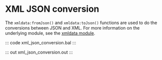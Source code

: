 # XML JSON conversion

The `xmldata:fromJson()` and `xmldata:toJson()` functions are used to do the conversions between JSON and XML.
For more information on the underlying module,
see the [xmldata module](https://lib.ballerina.io/ballerina/xmldata/latest/).

::: code xml_json_conversion.bal :::

::: out xml_json_conversion.out :::